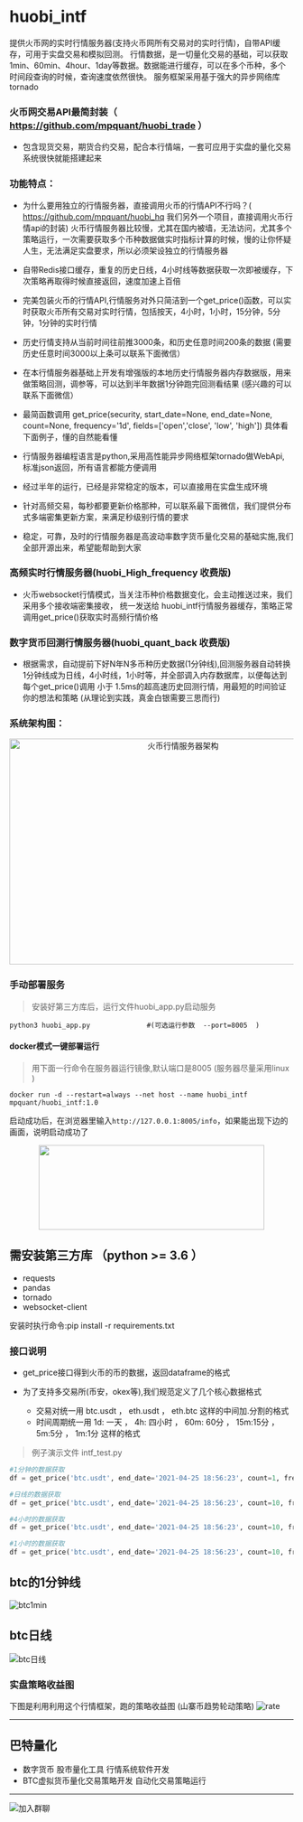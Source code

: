 # huobi_intf

提供火币网的实时行情服务器(支持火币网所有交易对的实时行情)，自带API缓存，可用于实盘交易和模拟回测。
行情数据，是一切量化交易的基础，可以获取1min、60min、4hour、1day等数据。数据能进行缓存，可以在多个币种，多个时间段查询的时候，查询速度依然很快。
服务框架采用基于强大的异步网络库tornado

### 火币网交易API最简封装（ https://github.com/mpquant/huobi_trade ）
* 包含现货交易，期货合约交易，配合本行情端，一套可应用于实盘的量化交易系统很快就能搭建起来   
   
### 功能特点：
* 为什么要用独立的行情服务器，直接调用火币的行情API不行吗？( https://github.com/mpquant/huobi_hq 我们另外一个项目，直接调用火币行情api的封装) 
  火币行情服务器比较慢，尤其在国内被墙，无法访问，尤其多个策略运行，一次需要获取多个币种数据做实时指标计算的时候，慢的让你怀疑人生，无法满足实盘要求，所以必须架设独立的行情服务器

* 自带Redis接口缓存，重复的历史日线，4小时线等数据获取一次即被缓存，下次策略再取得时候直接返回，速度加速上百倍  

* 完美包装火币的行情API,行情服务对外只简洁到一个get_price()函数，可以实时获取火币所有交易对实时行情，包括按天，4小时，1小时，15分钟，5分钟，1分钟的实时行情

* 历史行情支持从当前时间往前推3000条，和历史任意时间200条的数据 (需要历史任意时间3000以上条可以联系下面微信）

* 在本行情服务器基础上开发有增强版的本地历史行情服务器内存数据版，用来做策略回测，调参等，可以达到半年数据1分钟跑完回测看结果 (感兴趣的可以联系下面微信）

* 最简函数调用 get_price(security, start_date=None, end_date=None, count=None, frequency='1d', fields=['open','close', 'low', 'high']) 具体看下面例子，懂的自然能看懂

* 行情服务器编程语言是python,采用高性能异步网络框架tornado做WebApi, 标准json返回，所有语言都能方便调用

* 经过半年的运行，已经是非常稳定的版本，可以直接用在实盘生成环境

* 针对高频交易，每秒都要更新价格那种，可以联系最下面微信，我们提供分布式多端密集更新方案，来满足秒级别行情的要求

* 稳定，可靠，及时的行情服务器是高波动率数字货币量化交易的基础实施,我们全部开源出来，希望能帮助到大家


### 高频实时行情服务器(huobi_High_frequency 收费版)
* 火币websocket行情模式，当关注币种价格数据变化，会主动推送过来，我们采用多个接收端密集接收， 统一发送给 huobi_intf行情服务器缓存，策略正常调用get_price()获取实时高频行情价格
   
   
### 数字货币回测行情服务器(huobi_quant_back 收费版)
* 根据需求，自动提前下好N年N多币种历史数据(1分钟线),回测服务器自动转换1分钟线成为日线，4小时线，1小时等，并全部调入内存数据库，以便每达到每个get_price()调用 小于 1.5ms的超高速历史回测行情，用最短的时间验证你的想法和策略 (从理论到实践，真金白银需要三思而行) 
   

### 系统架构图：
<div  align="center"> <img src="/img/构架图.jpg" width = "600" height = "400" alt="火币行情服务器架构" /> </div>

### 手动部署服务
> 安装好第三方库后，运行文件huobi_app.py启动服务
```  
python3 huobi_app.py              #(可选运行参数  --port=8005  )
```       

#### docker模式一键部署运行
> 用下面一行命令在服务器运行镜像,默认端口是8005 (服务器尽量采用linux ) 
```  
docker run -d --restart=always --net host --name huobi_intf  mpquant/huobi_intf:1.0
```

启动成功后，在浏览器里输入`http://127.0.0.1:8005/info`，如果能出现下边的画面，说明启动成功了  
<div  align="center"> <img src="/img/info.png" width = "400" height = "150" /> </div>


## 需安装第三方库 （python >= 3.6 ）
* requests
* pandas
* tornado
* websocket-client

安装时执行命令:pip install -r requirements.txt

### 接口说明
* get_price接口得到火币的币的数据，返回dataframe的格式

* 为了支持多交易所(币安，okex等),我们规范定义了几个核心数据格式
   * 交易对统一用 btc.usdt  ，  eth.usdt  ，    eth.btc  这样的中间加.分割的格式
   * 时间周期统一用 1d: 一天 ，  4h: 四小时 ，  60m: 60分 ，  15m:15分 ，  5m:5分 ，   1m:1分   这样的格式

> 例子演示文件 intf_test.py
```python
#1分钟的数据获取
df = get_price('btc.usdt', end_date='2021-04-25 18:56:23', count=1, frequency='1m')

#日线的数据获取
df = get_price('btc.usdt', end_date='2021-04-25 18:56:23', count=10, frequency='1d')

#4小时的数据获取
df = get_price('btc.usdt', end_date='2021-04-25 18:56:23', count=10, frequency='4h')

#1小时的数据获取
df = get_price('btc.usdt', end_date='2021-04-25 18:56:23', count=10, frequency='60m')

```

## btc的1分钟线
![btc1min](/img/btc_1min.png)

## btc日线
![btc日线](/img/btc_1day.png)
 

### 实盘策略收益图
下图是利用利用这个行情框架，跑的策略收益图 (山寨币趋势轮动策略)
![rate](/img/rate.png)



----------------------------------------------------

## 巴特量化
* 数字货币 股市量化工具 行情系统软件开发
* BTC虚拟货币量化交易策略开发 自动化交易策略运行
----------------------------------------------------

![加入群聊](/img/qrcode.png) 

